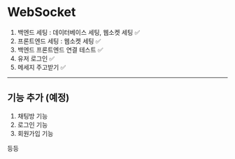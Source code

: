 # WebSocket
1. 백엔드 세팅 : 데이터베이스 세팅, 웹소켓 세팅 ✅
2. 프론트엔드 세팅 : 웹소켓 세팅 ✅
3. 백엔드 프론트엔드 연결 테스트 ✅
4. 유저 로그인 ✅
5. 메세지 주고받기 ✅ 

-------------------
## 기능 추가 (예정)
1. 채팅방 기능
2. 로그인 기능
3. 회원가입 기능 

등등 
